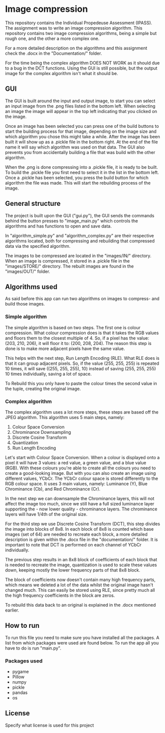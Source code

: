 # Image compression
This repository contains the Individual Propedeuse Assessment (IPASS). The assignment was to write an
image compression algorithm. This repository contains two image compression algorithms, being a
simple but rough one, and the other a more complex one. 

For a more detailed description on the algorithms and this assignment check the .docx in the 
"Documentation/" folder.

For the time being the complex algorithm DOES NOT WORK as it should due to a bug in the DCT functions.
Using the GUI is still possible, but the output image for the complex algorithm isn't what it should be.


## GUI
The GUI is built around the input and output image, to start you can select an input image from the
.png files listed in the bottom left. When selecting an image the image will appear in the top left
indicating that you clicked on the image.

Once an image has been selected you can press one of the build buttons to start the building process
for that image, depending on the image size and which algorithm you chose this might take a while.
After the image has been built it will show up as a .pickle file in the bottom right. At the end of
the file name it will say which algorithm was used on that data. The GUI also prevents you from
accidentally building a file that was build with the other algorithm. 

When the .png is done compressing into a .pickle file, it is ready to be built. To build the .pickle
file you first need to select it in the list in the bottom left. Once a .pickle has been selected, you
press the build button for which algorithm the file was made. This will start the rebuilding process
of the image.


## General structure
The project is built upon the GUI ("gui.py"), the GUI sends the commands behind the button presses to 
"image_main.py" which controls the algorithms and has functions to open and save data.

In "algorithm_simple.py" and "algorithm_complex.py" are their respective algorithms located, both for
compressing and rebuilding that compressed data via the specified algorithm.

The images to be compressed are located in the "images/IN/" directory. When an image is compressed, it 
stored in a .pickle file in the "images/STORE/" directory. The rebuilt images are found in the 
"images/OUT/" folder.


## Algorithms used
As said before this app can run two algorithms on images to compress- and build those images.

### Simple algorithm
The simple algorithm is based on two steps. The first one is colour compression. What colour compression
does is that it takes the RGB values and floors them to the closest multiple of 4. So, if a pixel has the
value: (203, 210, 206), it will floor it to: (200, 208, 204). The reason this step is done is to make
more adjacent pixels have the same value.

This helps with the next step, Run Length Encoding (RLE). What RLE does is that it can group adjacent 
pixels. So, if the value (255, 255, 255) is repeated 10 times, it will save ((255, 255, 255), 10) instead 
of saving (255, 255, 255) 10 times individually, saving a lot of space. 

To Rebuild this you only have to paste the colour times the second value in the tuple, creating the 
original image.

### Complex algorithm
The complex algorithm uses a lot more steps, these steps are based off the JPEG algorithm. This algorithm
uses 5 main steps, namely:

1. Colour Space Conversion
2. Chrominance Downsampling
3. Discrete Cosine Transform
4. Quantization
5. Run Length Encoding

Let's start with Colour Space Conversion. When a colour is displayed onto a pixel it will have 3 values:
a red value, a green value, and a blue value (RGB). With these colours you're able to create all the colours
you need to create a good-looking image. But with you can also create an image using different values, YCbCr.
The YCbCr colour space is stored differently to the RGB colour space. It uses 3 main values, namely:
Luminance (Y), Blue Chrominance (Cb), and Red Chrominance (Cr). 

In the next step we can downsample the Chrominance layers, this will not affect the image too much, since
we still have a full sized luminance layer supporting the - now lower quality - chrominance layers. The
chrominance layers will have 1/4th of the original size.

For the third step we use Discrete Cosine Transform (DCT), this step divides the image into blocks of 8x8.
In each block of 8x8 is counted which base images (set of 64) are needed to recreate each block, a more 
detailed description is given within the .docx file in the "documentation/" folder. It is important to note 
that DCT is performed on each channel of YCbCr individually.

The previous step results in an 8x8 block of coefficients of each block that is needed to recreate the image, 
quantization is used to scale these values down, keeping mostly the lower frequency parts of that 8x8 block.

The block of coefficients now doesn't contain many high frequency parts, which means we deleted a lot of
the data whilst the original image hasn't changed much. This can easily be stored using RLE, since pretty
much all the high frequency coefficients in the block are zeros.

To rebuild this data back to an original is explained in the .docx mentioned earlier.


## How to run
To run this file you need to make sure you have installed all the packages. A list from which packages
were used are found below. To run the app all you have to do is run "main.py".

### Packages used
- pygame
- Pillow
- numpy
- pickle
- pandas
- os

## License
Specify what license is used for this project